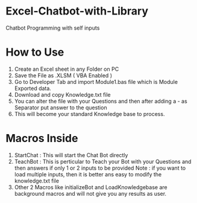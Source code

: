 # Excel-Chatbot-with-Library
Chatbot Programming with self inputs

# How to Use
1. Create an Excel sheet in any Folder on PC
2. Save the File as .XLSM ( VBA Enabled )
3. Go to Developer Tab and import Module1.bas file which is Module Exported data.
4. Download and copy Knowledge.txt file
5. You can alter the file with your Questions and then after adding a - as Separator put answer to the question
6. This will become your standard Knowledge base to process.

# Macros Inside
1. StartChat : This will start the Chat Bot directly
2. TeachBot : This is perticular to Teach your Bot with your Questions and then answers if only 1 or 2 inputs to be provided
   Note : if you want to load multiple inputs, then it is better ans easy to modify the knowledge.txt file
3. Other 2 Macros like initializeBot and LoadKnowledgebase are background macros and will not give you any results as user.
